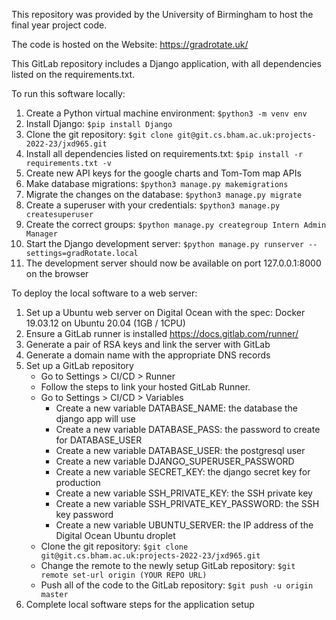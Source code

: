 This repository was provided by the University of Birmingham to host the final year project code. 

The code is hosted on the Website: https://gradrotate.uk/


This GitLab repository includes a Django application, with all dependencies listed on the requirements.txt. 

To run this software locally: 
1. Create a Python virtual machine environment: ```$python3 -m venv env```
2. Install Django: ```$pip install Django```
3. Clone the git repository: ```$git clone git@git.cs.bham.ac.uk:projects-2022-23/jxd965.git```
4. Install all dependencies listed on requirements.txt: ```$pip install -r requirements.txt -v```
5. Create new API keys for the google charts and Tom-Tom map APIs
6. Make database migrations: ```$python3 manage.py makemigrations```
7. Migrate the changes on the database: ```$python3 manage.py migrate```
8. Create a superuser with your credentials: ```$python3 manage.py createsuperuser```
10. Create the correct groups: ```$python manage.py creategroup Intern Admin Manager```
11. Start the Django development server: ```$python manage.py runserver --settings=gradRotate.local  ``` 
12. The development server should now be available on port 127.0.0.1:8000 on the browser


To deploy the local software to a web server:
1. Set up a Ubuntu web server on Digital Ocean with the spec: Docker 19.03.12 on Ubuntu 20.04 (1GB / 1CPU)
2. Ensure a GitLab runner is installed https://docs.gitlab.com/runner/
3. Generate a pair of RSA keys and link the server with GitLab
4. Generate a domain name with the appropriate DNS records 
5. Set up a GitLab repository 
    - Go to Settings > CI/CD > Runner
    - Follow the steps to link your hosted GitLab Runner.
    - Go to Settings > CI/CD > Variables
        - Create a new variable DATABASE_NAME: the database the django app will use
        - Create a new variable DATABASE_PASS: the password to create for DATABASE_USER
        - Create a new variable DATABASE_USER: the postgresql user
        - Create a new variable DJANGO_SUPERUSER_PASSWORD
        - Create a new variable SECRET_KEY: the django secret key for production
        - Create a new variable SSH_PRIVATE_KEY: the SSH private key
        - Create a new variable SSH_PRIVATE_KEY_PASSWORD: the SSH key password
        - Create a new variable UBUNTU_SERVER: the IP address of the Digital Ocean Ubuntu droplet
    - Clone the git repository: ```$git clone git@git.cs.bham.ac.uk:projects-2022-23/jxd965.git```
    - Change the remote to the newly setup GitLab repository: ```$git remote set-url origin (YOUR REPO URL)```
    - Push all of the code to the GitLab repository: ```$git push -u origin master```
6. Complete local software steps for the application setup



